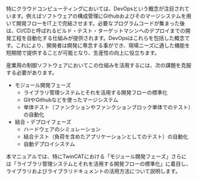 特にクラウドコンピューティングにおいては、DevOpsという概念が注目されています。例えばソフトウェアの構成管理にGithubおよびそのマージシステムを用いて開発フローをIT上で完結させます。必要なプログラムコードが集まった後は、CI/CDと呼ばれるビルド・テスト・ターゲットマシンへのデプロイまでの開発工程を自動化する仕組みが提供されます。DevOpsはこれらを包括した概念です。これにより、開発者は開発に専念する事ができ、現場ニーズに適した機能を短期間で提供することが可能となり、生産性の向上に役立ちます。

産業用の制御ソフトウェアにおいてこの仕組みを活用するには、次の課題を克服する必要があります。

* モジュール開発フェーズ
    * ライブラリ管理システムとそれを活用する開発フローの標準化
    * GitやGithubなどを使ったマージシステム
    * 単体テスト（ファンクションやファンクションブロック単体でのテスト）の自動化
* 結合・デプロイフェーズ
    * ハードウェアのシミュレーション
    * 結合テスト（負荷を含めたアプリケーションとしてのテスト）の自動化
    * 自動デプロイシステム

本マニュアルでは、特にTwinCATにおける「モジュール開発フェーズ」さらには「ライブラリ管理システムとそれを活用する開発フローの標準化」に着目し、ライブラリおよびライブラリドキュメントの活用方法について説明します。
